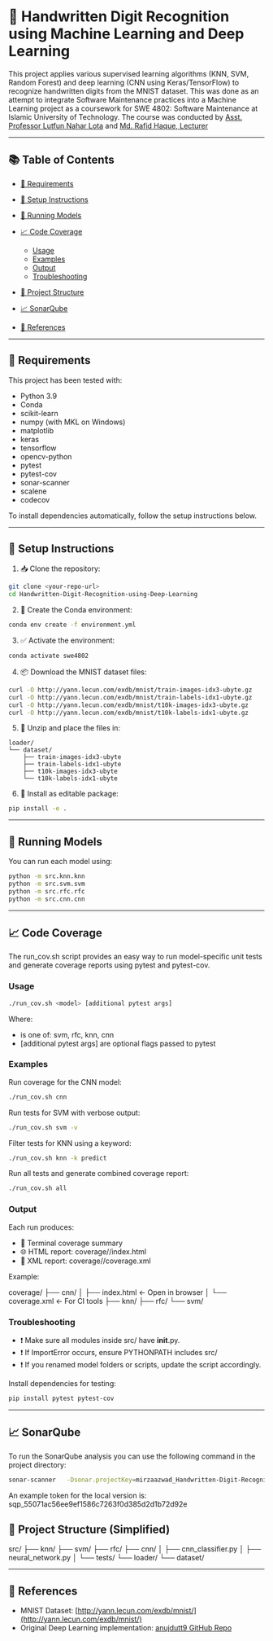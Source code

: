# 🧠 Handwritten Digit Recognition using Machine Learning and Deep Learning

This project applies various supervised learning algorithms (KNN, SVM, Random Forest) and deep learning (CNN using Keras/TensorFlow) to recognize handwritten digits from the MNIST dataset. This was done as an attempt to integrate Software Maintenance practices into a Machine Learning project as a coursework for SWE 4802: Software Maintenance at Islamic University of Technology. The course was conducted by [Asst. Professor Lutfun Nahar Lota](https://cse.iutoic-dhaka.edu/profile/lota/education) and [Md. Rafid Haque, Lecturer](https://cse.iutoic-dhaka.edu/profile/rafidhaque/education)

---

## 📚 Table of Contents

- [🔧 Requirements](#-requirements)
- [🚀 Setup Instructions](#-setup-instructions)
- [🧪 Running Models](#-running-models)
- [📈 Code Coverage](#-code-coverage)

  - [Usage](#usage)
  - [Examples](#examples)
  - [Output](#output)
  - [Troubleshooting](#troubleshooting)

- [📂 Project Structure](#-project-structure)
- [📈 SonarQube](#-sonarqube)
- [📎 References](#-references)

---

## 🔧 Requirements

This project has been tested with:

- Python 3.9
- Conda
- scikit-learn
- numpy (with MKL on Windows)
- matplotlib
- keras
- tensorflow
- opencv-python
- pytest
- pytest-cov
- sonar-scanner
- scalene
- codecov

To install dependencies automatically, follow the setup instructions below.

---

## 🚀 Setup Instructions

1. 📥 Clone the repository:

```bash
git clone <your-repo-url>
cd Handwritten-Digit-Recognition-using-Deep-Learning
```

2. 🐍 Create the Conda environment:

```bash
conda env create -f environment.yml
```

3. ✅ Activate the environment:

```bash
conda activate swe4802
```

4. 📦 Download the MNIST dataset files:

```bash
curl -O http://yann.lecun.com/exdb/mnist/train-images-idx3-ubyte.gz
curl -O http://yann.lecun.com/exdb/mnist/train-labels-idx1-ubyte.gz
curl -O http://yann.lecun.com/exdb/mnist/t10k-images-idx3-ubyte.gz
curl -O http://yann.lecun.com/exdb/mnist/t10k-labels-idx1-ubyte.gz
```

5. 📂 Unzip and place the files in:

```
loader/
└── dataset/
    ├── train-images-idx3-ubyte
    ├── train-labels-idx1-ubyte
    ├── t10k-images-idx3-ubyte
    └── t10k-labels-idx1-ubyte
```

6. 🔧 Install as editable package:

```bash
pip install -e .
```

---

## 🧪 Running Models

You can run each model using:

```bash
python -m src.knn.knn
python -m src.svm.svm
python -m src.rfc.rfc
python -m src.cnn.cnn
```

---

## 📈 Code Coverage

The run_cov.sh script provides an easy way to run model-specific unit tests and generate coverage reports using pytest and pytest-cov.

### Usage

```bash
./run_cov.sh <model> [additional pytest args]
```

Where:

- <model> is one of: svm, rfc, knn, cnn
- \[additional pytest args] are optional flags passed to pytest

### Examples

Run coverage for the CNN model:

```bash
./run_cov.sh cnn
```

Run tests for SVM with verbose output:

```bash
./run_cov.sh svm -v
```

Filter tests for KNN using a keyword:

```bash
./run_cov.sh knn -k predict
```

Run all tests and generate combined coverage report:

```bash
./run_cov.sh all
```

### Output

Each run produces:

- 📜 Terminal coverage summary
- 🌐 HTML report: coverage/<model>/index.html
- 📄 XML report: coverage/<model>/coverage.xml

Example:

coverage/
├── cnn/
│ ├── index.html ← Open in browser
│ └── coverage.xml ← For CI tools
├── knn/
├── rfc/
└── svm/

### Troubleshooting

- ❗ Make sure all modules inside src/ have **init**.py.
- ❗ If ImportError occurs, ensure PYTHONPATH includes src/
- ❗ If you renamed model folders or scripts, update the script accordingly.

Install dependencies for testing:

```bash
pip install pytest pytest-cov
```

---

## 📈 SonarQube

To run the SonarQube analysis you can use the following command in the project directory:

```bash
sonar-scanner   -Dsonar.projectKey=mirzaazwad_Handwritten-Digit-Recognition-using-Deep-Learning   -Dsonar.sources=.   -Dsonar.host.url=http://localhost:9000   -Dsonar.token=[your-token]
```

An example token for the local version is: sqp_55071ac56ee9ef1586c7263f0d385d2d1b72d92e

## 📂 Project Structure (Simplified)

src/
├── knn/
├── svm/
├── rfc/
├── cnn/
│ ├── cnn_classifier.py
│ ├── neural_network.py
│ └── tests/
└── loader/
└── dataset/

---

## 📎 References

- MNIST Dataset: [http://yann.lecun.com/exdb/mnist/](http://yann.lecun.com/exdb/mnist/)
- Original Deep Learning implementation: [anujdutt9 GitHub Repo](https://github.com/anujdutt9/Handwritten-Digit-Recognition-using-Deep-Learning)
